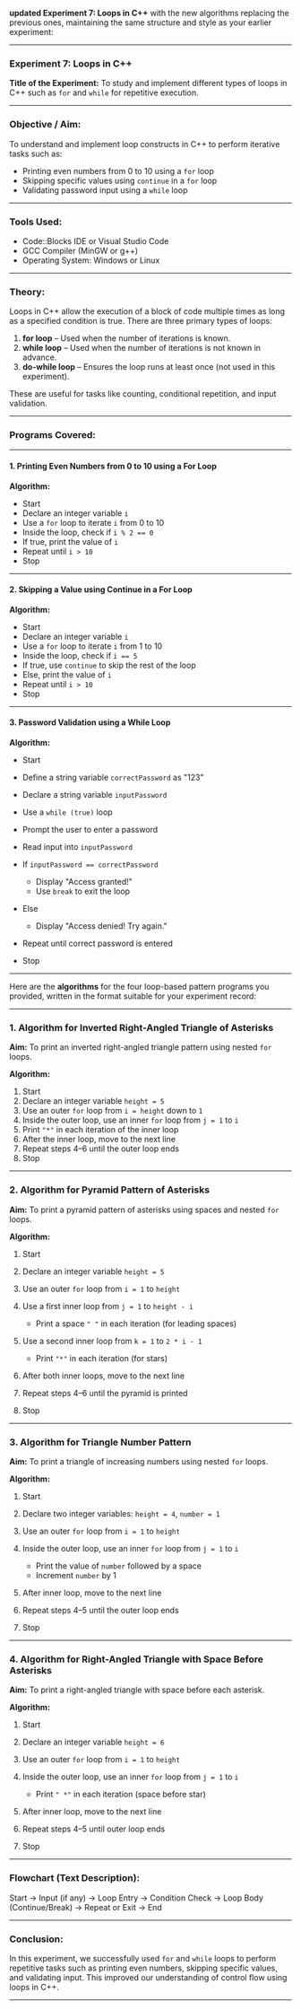 **updated Experiment 7: Loops in C++** with the new algorithms replacing the previous ones, maintaining the same structure and style as your earlier experiment:

---

### **Experiment 7: Loops in C++**

**Title of the Experiment:**
To study and implement different types of loops in C++ such as `for` and `while` for repetitive execution.

---

### **Objective / Aim:**

To understand and implement loop constructs in C++ to perform iterative tasks such as:

* Printing even numbers from 0 to 10 using a `for` loop
* Skipping specific values using `continue` in a `for` loop
* Validating password input using a `while` loop

---

### **Tools Used:**

* Code::Blocks IDE or Visual Studio Code
* GCC Compiler (MinGW or g++)
* Operating System: Windows or Linux

---

### **Theory:**

Loops in C++ allow the execution of a block of code multiple times as long as a specified condition is true. There are three primary types of loops:

1. **for loop** – Used when the number of iterations is known.
2. **while loop** – Used when the number of iterations is not known in advance.
3. **do-while loop** – Ensures the loop runs at least once (not used in this experiment).

These are useful for tasks like counting, conditional repetition, and input validation.

---

### **Programs Covered:**

---

#### **1. Printing Even Numbers from 0 to 10 using a For Loop**

**Algorithm:**

* Start
* Declare an integer variable `i`
* Use a `for` loop to iterate `i` from 0 to 10
* Inside the loop, check if `i % 2 == 0`
* If true, print the value of `i`
* Repeat until `i > 10`
* Stop

---

#### **2. Skipping a Value using Continue in a For Loop**

**Algorithm:**

* Start
* Declare an integer variable `i`
* Use a `for` loop to iterate `i` from 1 to 10
* Inside the loop, check if `i == 5`
* If true, use `continue` to skip the rest of the loop
* Else, print the value of `i`
* Repeat until `i > 10`
* Stop

---

#### **3. Password Validation using a While Loop**

**Algorithm:**

* Start
* Define a string variable `correctPassword` as "123"
* Declare a string variable `inputPassword`
* Use a `while (true)` loop
* Prompt the user to enter a password
* Read input into `inputPassword`
* If `inputPassword == correctPassword`

  * Display "Access granted!"
  * Use `break` to exit the loop
* Else

  * Display "Access denied! Try again."
* Repeat until correct password is entered
* Stop

---
Here are the **algorithms** for the four loop-based pattern programs you provided, written in the format suitable for your experiment record:

---

### **1. Algorithm for Inverted Right-Angled Triangle of Asterisks**

**Aim:** To print an inverted right-angled triangle pattern using nested `for` loops.

**Algorithm:**

1. Start
2. Declare an integer variable `height = 5`
3. Use an outer `for` loop from `i = height` down to `1`
4. Inside the outer loop, use an inner `for` loop from `j = 1` to `i`
5. Print `"*"` in each iteration of the inner loop
6. After the inner loop, move to the next line
7. Repeat steps 4–6 until the outer loop ends
8. Stop

---

### **2. Algorithm for Pyramid Pattern of Asterisks**

**Aim:** To print a pyramid pattern of asterisks using spaces and nested `for` loops.

**Algorithm:**

1. Start
2. Declare an integer variable `height = 5`
3. Use an outer `for` loop from `i = 1` to `height`
4. Use a first inner loop from `j = 1` to `height - i`

   * Print a space `" "` in each iteration (for leading spaces)
5. Use a second inner loop from `k = 1` to `2 * i - 1`

   * Print `"*"` in each iteration (for stars)
6. After both inner loops, move to the next line
7. Repeat steps 4–6 until the pyramid is printed
8. Stop

---

### **3. Algorithm for Triangle Number Pattern**

**Aim:** To print a triangle of increasing numbers using nested `for` loops.

**Algorithm:**

1. Start
2. Declare two integer variables: `height = 4`, `number = 1`
3. Use an outer `for` loop from `i = 1` to `height`
4. Inside the outer loop, use an inner `for` loop from `j = 1` to `i`

   * Print the value of `number` followed by a space
   * Increment `number` by 1
5. After inner loop, move to the next line
6. Repeat steps 4–5 until the outer loop ends
7. Stop

---

### **4. Algorithm for Right-Angled Triangle with Space Before Asterisks**

**Aim:** To print a right-angled triangle with space before each asterisk.

**Algorithm:**

1. Start
2. Declare an integer variable `height = 6`
3. Use an outer `for` loop from `i = 1` to `height`
4. Inside the outer loop, use an inner `for` loop from `j = 1` to `i`

   * Print `" *"` in each iteration (space before star)
5. After inner loop, move to the next line
6. Repeat steps 4–5 until outer loop ends
7. Stop

---

### **Flowchart (Text Description):**

Start → Input (if any) → Loop Entry → Condition Check → Loop Body (Continue/Break) → Repeat or Exit → End

---

### **Conclusion:**

In this experiment, we successfully used `for` and `while` loops to perform repetitive tasks such as printing even numbers, skipping specific values, and validating input. This improved our understanding of control flow using loops in C++.

---

